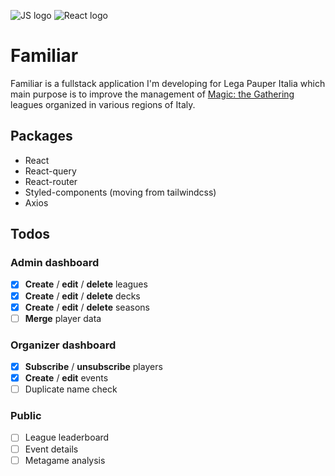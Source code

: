 ![JS logo](https://i.imgur.com/tvJMlaz.png)
![React logo](https://i.imgur.com/6srbJj2.png)

# Familiar
Familiar is a fullstack application I'm developing for Lega Pauper Italia which main purpose is to improve the management of [Magic: the Gathering](https://en.wikipedia.org/wiki/Magic:_The_Gathering) leagues organized in various regions of Italy. 

## Packages
- React
- React-query
- React-router
- Styled-components (moving from tailwindcss)
- Axios

## Todos

### Admin dashboard
- [x] **Create** /  **edit** / **delete** leagues 
- [x] **Create** /  **edit** / **delete** decks 
- [x] **Create** /  **edit** / **delete** seasons 
- [ ] **Merge** player data 

### Organizer dashboard 
- [x] **Subscribe** / **unsubscribe** players
- [x] **Create** / **edit** events
- [ ] Duplicate name check

### Public
- [ ] League leaderboard  
- [ ] Event details 
- [ ] Metagame analysis
